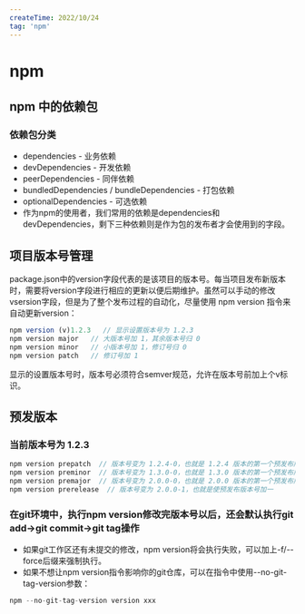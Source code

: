 ```yaml
---
createTime: 2022/10/24
tag: 'npm'
---
```

# npm

## npm 中的依赖包

### 依赖包分类

* dependencies - 业务依赖
* devDependencies - 开发依赖
* peerDependencies - 同伴依赖
* bundledDependencies / bundleDependencies - 打包依赖
* optionalDependencies - 可选依赖
* 作为npm的使用者，我们常用的依赖是dependencies和devDependencies，剩下三种依赖则是作为包的发布者才会使用到的字段。

## 项目版本号管理

package.json中的version字段代表的是该项目的版本号。每当项目发布新版本时，需要将version字段进行相应的更新以便后期维护。虽然可以手动的修改vsersion字段，但是为了整个发布过程的自动化，尽量使用 npm version 指令来自动更新version：

```javascript
npm version (v)1.2.3   // 显示设置版本号为 1.2.3
npm version major   // 大版本号加 1，其余版本号归 0
npm version minor   // 小版本号加 1，修订号归 0
npm version patch   // 修订号加 1
```

显示的设置版本号时，版本号必须符合semver规范，允许在版本号前加上个v标识。

## 预发版本

### 当前版本号为 1.2.3

```javascript
npm version prepatch  // 版本号变为 1.2.4-0，也就是 1.2.4 版本的第一个预发布版本
npm version preminor  // 版本号变为 1.3.0-0，也就是 1.3.0 版本的第一个预发布版本
npm version premajor  // 版本号变为 2.0.0-0，也就是 2.0.0 版本的第一个预发布版本
npm version prerelease  // 版本号变为 2.0.0-1，也就是使预发布版本号加一
```

### 在git环境中，执行npm version修改完版本号以后，还会默认执行git add->git commit->git tag操作

* 如果git工作区还有未提交的修改，npm version将会执行失败，可以加上-f/--force后缀来强制执行。
* 如果不想让npm version指令影响你的git仓库，可以在指令中使用--no-git-tag-version参数：

```javascript
npm --no-git-tag-version version xxx
```
